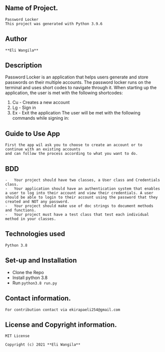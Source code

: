##  Name of Project.
    Password Locker
    This project was generated with Python 3.9.6

##  Author
    **Eli Wangila**

## Description

Password Locker is an application that helps users generate and store passwords on their multiple accounts. The password locker runs on the terminal and uses short codes to navigate through it. When starting up the application, the user is met with the following shortcodes:

1. Cu - Creates a new account
2. Lg - Sign in
3. Ex - Exit the application
The user will be met with the following commands while signing in:

##  Guide to Use App
    First the app wil ask you to choose to create an account or to continue with an existing accounts
    and can follow the process according to what you want to do.

##  BDD
    -   Your project should have two classes, a User class and Credentials class.
    -   Your application should have an authentication system that enables a user to log into their account and view their credentials. A user should be able to login to their account using the password that they created and NOT any password.
    -   Your project should make use of doc strings to document methods and functions.
    -   Your project must have a test class that test each individual method in your classes.

##  Technologies used
    Python 3.8 


## Set-up and Installation
- Clone the Repo
- Install python 3.8
- Run `python3.8 run.py`


##  Contact information.
    For contribution contact via ekirapaeli254@gmail.com
##  License and Copyright information.
    MIT License

    Copyright (c) 2021 **Eli Wangila**

  